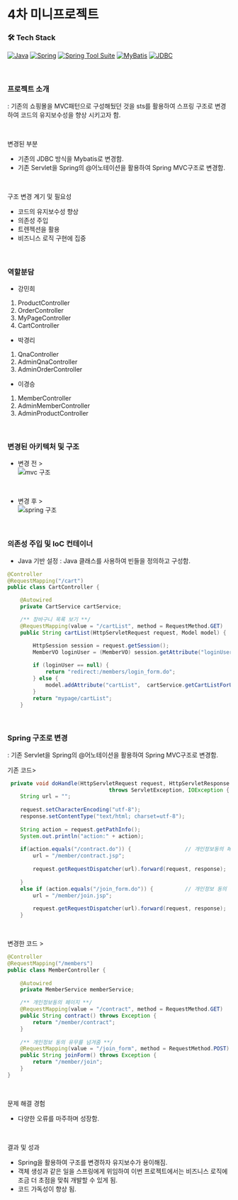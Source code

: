 # 4차 미니프로젝트

### 🛠️ Tech Stack
[![Java](https://img.shields.io/badge/-Java-007396?style=flat-square&logo=Java&logoColor=white)](https://www.java.com/)
[![Spring](https://img.shields.io/badge/-Spring-6DB33F?style=flat-square&logo=Spring&logoColor=white)](https://spring.io/)
[![Spring Tool Suite](https://img.shields.io/badge/-Spring_Tool_Suite-6DB33F?style=flat-square&logo=Eclipse&logoColor=white)](https://spring.io/tools)
[![MyBatis](https://img.shields.io/badge/-MyBatis-1F262D?style=flat-square&logo=MyBatis&logoColor=blue)](https://mybatis.org/)
[![JDBC](https://img.shields.io/badge/-JDBC-007396?style=flat-square&logo=Java&logoColor=white)](https://docs.oracle.com/javase/8/docs/technotes/guides/jdbc/)




<br>

### 프로젝트 소개
: 기존의 쇼핑몰을 MVC패턴으로 구성해뒀던 것을 sts를 활용하여 스프링 구조로 변경하여 코드의 유지보수성을 향상 시키고자 함. 

<br>

변경된 부분 

- 기존의 JDBC 방식을 Mybatis로 변경함. 
- 기존 Servlet을 Spring의 @어노테이션을 활용하여 Spring MVC구조로 변경함.

<br>

구조 변경 계기 및 필요성

- 코드의 유지보수성 향상 
- 의존성 주입 
- 트렌젝션을 활용 
- 비즈니스 로직 구현에 집중

<br>

### 역할분담
- 강민희
1. ProductController
2. OrderController
3. MyPageController
4. CartController
   <br>
   
- 박경리
1. QnaController
2. AdminQnaController
3. AdminOrderController
   <br>
  
- 이경승
1. MemberController
2. AdminMemberController
3. AdminProductController
 
<br>


### 변경된 아키텍처 및 구조

- 변경 전 > <br>
![mvc 구조](https://github.com/kyungseung/Bootcamp_project04_shopping/assets/81572693/637878b6-6bc0-46d5-9378-29353a38327c)

<br>

- 변경 후 > <br>
![spring 구조](https://github.com/kyungseung/Bootcamp_project04_shopping/assets/81572693/bbb84d5e-84ac-4414-9232-36ba88474d81)

<br>

### 의존성 주입 및 IoC 컨테이너
- Java 기반 설정
: Java 클래스를 사용하여 빈들을 정의하고 구성함. <br>

```java
@Controller
@RequestMapping("/cart")
public class CartController {

	@Autowired
	private CartService cartService;

	/** 장바구니 목록 보기 **/
	@RequestMapping(value = "/cartList", method = RequestMethod.GET)
	public String cartList(HttpServletRequest request, Model model) {

		HttpSession session = request.getSession();
		MemberVO loginUser = (MemberVO) session.getAttribute("loginUser");
	
		if (loginUser == null) {
			return "redirect:/members/login_form.do";
		} else {
			model.addAttribute("cartList",  cartService.getCartListForUser(loginUser));
		}
		return "mypage/cartList";
	}
```

 <br>

 ### Spring 구조로 변경
 : 기존 Servlet을 Spring의 @어노테이션을 활용하여 Spring MVC구조로 변경함. <br>

기존 코드> <br>
```java
 private void doHandle(HttpServletRequest request, HttpServletResponse response) 
								throws ServletException, IOException {
	String url = "";
		
	request.setCharacterEncoding("utf-8");
	response.setContentType("text/html; charset=utf-8");
		
	String action = request.getPathInfo();
	System.out.println("action:" + action);
		
	if(action.equals("/contract.do")) {					// 개인정보동의 페이지
		url = "/member/contract.jsp";
			
		request.getRequestDispatcher(url).forward(request, response);
		
	}
	else if (action.equals("/join_form.do")) {			// 개인정보 동의 유무를 넘겨줌
		url = "/member/join.jsp";
	
		request.getRequestDispatcher(url).forward(request, response);
	}
```
<br>

변경한 코드 > <br>
```java
@Controller
@RequestMapping("/members")
public class MemberController {
	
	@Autowired
	private MemberService memberService;

	/** 개인정보동의 페이지 **/
	@RequestMapping(value = "/contract", method = RequestMethod.GET)
	public String contract() throws Exception {
		return "/member/contract";
	}
	
	/** 개인정보 동의 유무를 넘겨줌 **/
	@RequestMapping(value = "/join_form", method = RequestMethod.POST)
	public String joinForm() throws Exception {
		return "/member/join";
	}
}
```

<br>


문제 해결 경험
- 다양한 오류를 마주하며 성장함.

<br>

결과 및 성과
- Spring을 활용하여 구조를 변경하자 유지보수가 용이해짐. 
- 객체 생성과 같은 일을 스프링에게 위임하여 이번 프로젝트에서는 비즈니스 로직에 조금 더 초점을 맞춰 개발할 수 있게 됨. 
- 코드 가독성이 향상 됨. 
